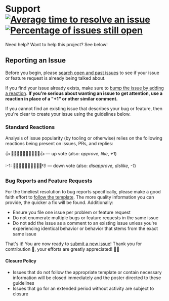 # Support [![Average time to resolve an issue][1]][2] [![Percentage of issues still open][3]][2]

Need help? Want to help this project? See below!

## Reporting an Issue

Before you begin, please [search open and past issues][4] to see if your issue
or feature request is already being talked about.

If you find your issue already exists, make sure to [bump the issue by adding a
reaction][5]. **If you're serious about wanting an issue to get attention, use a
reaction in place of a "+1" or other similar comment.**

If you cannot find an existing issue that describes your bug or feature, then
you're clear to create your issue using the guidelines below.

### Standard Reactions

Analysis of issue popularity (by tooling or otherwise) relies on the following
reactions being present on issues, PRs, and replies:

:+1: 👍🏿👍🏾👍🏽👍🏼👍🏻👍 — up vote (also: _approve_, _like_, _+1_)

\:-1: 👎🏿👎🏾👎🏽👎🏼👎🏻👎 — down vote (also: _disapprove_, _dislike_, _-1_)

### Bug Reports and Feature Requests

For the timeliest resolution to bug reports specifically, please make a good
faith effort to [follow the template][6]. The more quality information you can
provide, the quicker a fix will be found. Additionally:

- Ensure you file one issue per problem or feature request
- Do not enumerate multiple bugs or feature requests in the same issue
- Do not add the issue as a comment to an existing issue unless you're
  experiencing identical behavior or behavior that stems from the exact same
  issue

That's it! You are now ready to [submit a new issue][6]! Thank you for
contribution 🎉, your efforts are greatly appreciated! 🙌🏿

#### Closure Policy

- Issues that do not follow the appropriate template or contain necessary
  information will be closed immediately and the poster directed to these
  guidelines
- Issues that go for an extended period without activity are subject to closure

[1]:
  https://isitmaintained.com/badge/resolution/Xunnamius/projector-lens-cli.svg
[2]:
  https://isitmaintained.com/project/Xunnamius/projector-lens-cli
  'Average time to resolve an issue'
[3]: https://isitmaintained.com/badge/open/Xunnamius/projector-lens-cli.svg
[4]: https://github.com/Xunnamius/projector-lens-cli/issues?q=
[5]:
  https://github.com/blog/2119-add-reactions-to-pull-requests-issues-and-comments
[6]: https://github.com/Xunnamius/projector-lens-cli/issues/new/choose
